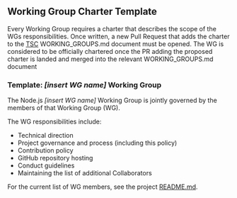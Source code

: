 ## Working Group Charter Template

Every Working Group requires a charter that describes the scope of
the WGs responsibilities. Once written, a new Pull Request that adds
the charter to the [TSC][] WORKING_GROUPS.md document must be opened. The WG
is considered to be officially chartered once the PR adding the proposed
charter is landed and merged into the relevant WORKING_GROUPS.md document

### Template: *\[insert WG name\]* Working Group

The Node.js *\[insert WG name\]* Working Group is jointly governed by the members
of that Working Group (WG).

The WG responsibilities include:

* Technical direction
* Project governance and process (including this policy)
* Contribution policy
* GitHub repository hosting
* Conduct guidelines
* Maintaining the list of additional Collaborators

For the current list of WG members, see the project [README.md][].

[TSC]: https://github.com/nodejs/TSC/blob/master/WORKING_GROUPS.md
[README.md]: ./README.md#current-project-team-members
